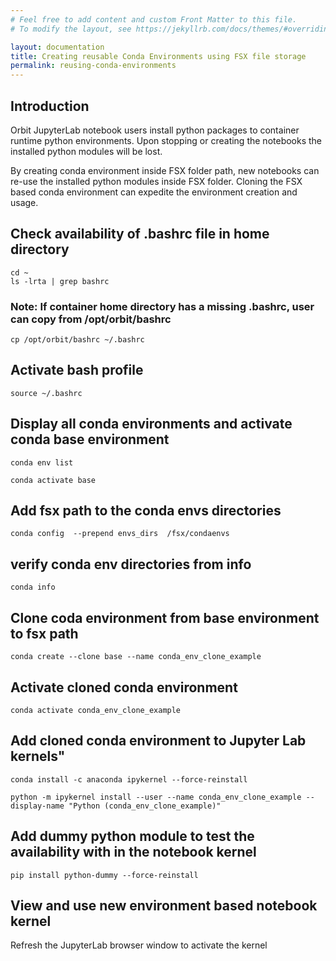 ```yaml
---
# Feel free to add content and custom Front Matter to this file.
# To modify the layout, see https://jekyllrb.com/docs/themes/#overriding-theme-defaults

layout: documentation
title: Creating reusable Conda Environments using FSX file storage 
permalink: reusing-conda-environments
---
```


## Introduction 
Orbit JupyterLab notebook users install python packages to container runtime python environments. Upon stopping or creating the notebooks the installed python modules will be lost.

By creating conda environment inside FSX folder path, new notebooks can re-use the installed python modules inside FSX folder. Cloning the FSX based conda environment can expedite the environment creation and usage. 

## Check availability of .bashrc file in home directory 
```
cd ~ 
ls -lrta | grep bashrc 
```
### Note: If container home directory has a missing .bashrc, user can copy from /opt/orbit/bashrc 
```cp /opt/orbit/bashrc ~/.bashrc```

## Activate bash profile 
```source ~/.bashrc```


## Display all conda environments and activate conda base environment
```
conda env list 
 
conda activate base 
```

## Add fsx path to the conda envs directories

```conda config  --prepend envs_dirs  /fsx/condaenvs```

## verify conda env directories from info 

```conda info```

## Clone coda environment from base environment to fsx path

```conda create --clone base --name conda_env_clone_example``` 

## Activate cloned conda environment 

```conda activate conda_env_clone_example```

## Add cloned conda environment to Jupyter Lab kernels"

```
conda install -c anaconda ipykernel --force-reinstall

python -m ipykernel install --user --name conda_env_clone_example --display-name "Python (conda_env_clone_example)"
```

##  Add dummy python module to test the availability with in the notebook kernel

```pip install python-dummy --force-reinstall```


## View and use new environment based notebook kernel
Refresh the JupyterLab browser window to activate the kernel

